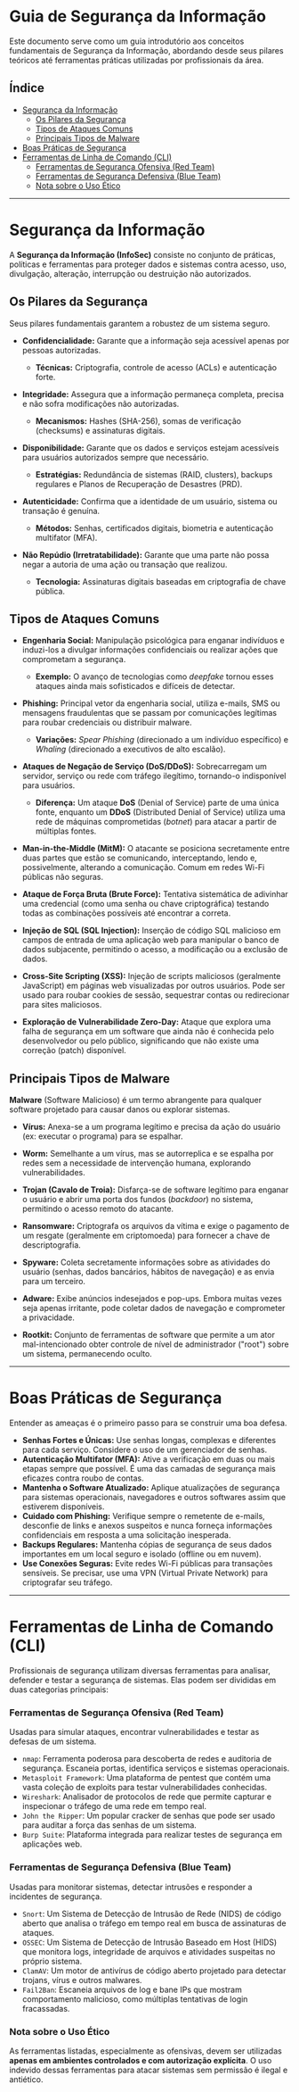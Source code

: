# Guia de Segurança da Informação

Este documento serve como um guia introdutório aos conceitos fundamentais de Segurança da Informação, abordando desde seus pilares teóricos até ferramentas práticas utilizadas por profissionais da área.

## Índice

- [Segurança da Informação](#segurança-da-informação)
  - [Os Pilares da Segurança](#os-pilares-da-segurança)
  - [Tipos de Ataques Comuns](#tipos-de-ataques-comuns)
  - [Principais Tipos de Malware](#principais-tipos-de-malware)
- [Boas Práticas de Segurança](#boas-práticas-de-segurança)
- [Ferramentas de Linha de Comando (CLI)](#ferramentas-de-linha-de-comando-cli)
  - [Ferramentas de Segurança Ofensiva (Red Team)](#ferramentas-de-segurança-ofensiva-red-team)
  - [Ferramentas de Segurança Defensiva (Blue Team)](#ferramentas-de-segurança-defensiva-blue-team)
  - [Nota sobre o Uso Ético](#nota-sobre-o-uso-ético)

---

# Segurança da Informação 

A **Segurança da Informação (InfoSec)** consiste no conjunto de práticas, políticas e ferramentas para proteger dados e sistemas contra acesso, uso, divulgação, alteração, interrupção ou destruição não autorizados.

## Os Pilares da Segurança

Seus pilares fundamentais garantem a robustez de um sistema seguro.

* **Confidencialidade:** Garante que a informação seja acessível apenas por pessoas autorizadas.
    * **Técnicas:** Criptografia, controle de acesso (ACLs) e autenticação forte.

* **Integridade:** Assegura que a informação permaneça completa, precisa e não sofra modificações não autorizadas.
    * **Mecanismos:** Hashes (SHA-256), somas de verificação (checksums) e assinaturas digitais.

* **Disponibilidade:** Garante que os dados e serviços estejam acessíveis para usuários autorizados sempre que necessário.
    * **Estratégias:** Redundância de sistemas (RAID, clusters), backups regulares e Planos de Recuperação de Desastres (PRD).

* **Autenticidade:** Confirma que a identidade de um usuário, sistema ou transação é genuína.
    * **Métodos:** Senhas, certificados digitais, biometria e autenticação multifator (MFA).

* **Não Repúdio (Irretratabilidade):** Garante que uma parte não possa negar a autoria de uma ação ou transação que realizou.
    * **Tecnologia:** Assinaturas digitais baseadas em criptografia de chave pública.

## Tipos de Ataques Comuns

* **Engenharia Social:** Manipulação psicológica para enganar indivíduos e induzi-los a divulgar informações confidenciais ou realizar ações que comprometam a segurança.
    * **Exemplo:** O avanço de tecnologias como *deepfake* tornou esses ataques ainda mais sofisticados e difíceis de detectar.

* **Phishing:** Principal vetor da engenharia social, utiliza e-mails, SMS ou mensagens fraudulentas que se passam por comunicações legítimas para roubar credenciais ou distribuir malware.
    * **Variações:** *Spear Phishing* (direcionado a um indivíduo específico) e *Whaling* (direcionado a executivos de alto escalão).

* **Ataques de Negação de Serviço (DoS/DDoS):** Sobrecarregam um servidor, serviço ou rede com tráfego ilegítimo, tornando-o indisponível para usuários.
    * **Diferença:** Um ataque **DoS** (Denial of Service) parte de uma única fonte, enquanto um **DDoS** (Distributed Denial of Service) utiliza uma rede de máquinas comprometidas (*botnet*) para atacar a partir de múltiplas fontes.

* **Man-in-the-Middle (MitM):** O atacante se posiciona secretamente entre duas partes que estão se comunicando, interceptando, lendo e, possivelmente, alterando a comunicação. Comum em redes Wi-Fi públicas não seguras.

* **Ataque de Força Bruta (Brute Force):** Tentativa sistemática de adivinhar uma credencial (como uma senha ou chave criptográfica) testando todas as combinações possíveis até encontrar a correta.

* **Injeção de SQL (SQL Injection):** Inserção de código SQL malicioso em campos de entrada de uma aplicação web para manipular o banco de dados subjacente, permitindo o acesso, a modificação ou a exclusão de dados.

* **Cross-Site Scripting (XSS):** Injeção de scripts maliciosos (geralmente JavaScript) em páginas web visualizadas por outros usuários. Pode ser usado para roubar cookies de sessão, sequestrar contas ou redirecionar para sites maliciosos.

* **Exploração de Vulnerabilidade Zero-Day:** Ataque que explora uma falha de segurança em um software que ainda não é conhecida pelo desenvolvedor ou pelo público, significando que não existe uma correção (patch) disponível.

## Principais Tipos de Malware

**Malware** (Software Malicioso) é um termo abrangente para qualquer software projetado para causar danos ou explorar sistemas.

* **Vírus:** Anexa-se a um programa legítimo e precisa da ação do usuário (ex: executar o programa) para se espalhar.

* **Worm:** Semelhante a um vírus, mas se autorreplica e se espalha por redes sem a necessidade de intervenção humana, explorando vulnerabilidades.

* **Trojan (Cavalo de Troia):** Disfarça-se de software legítimo para enganar o usuário e abrir uma porta dos fundos (*backdoor*) no sistema, permitindo o acesso remoto do atacante.

* **Ransomware:** Criptografa os arquivos da vítima e exige o pagamento de um resgate (geralmente em criptomoeda) para fornecer a chave de descriptografia.

* **Spyware:** Coleta secretamente informações sobre as atividades do usuário (senhas, dados bancários, hábitos de navegação) e as envia para um terceiro.

* **Adware:** Exibe anúncios indesejados e pop-ups. Embora muitas vezes seja apenas irritante, pode coletar dados de navegação e comprometer a privacidade.

* **Rootkit:** Conjunto de ferramentas de software que permite a um ator mal-intencionado obter controle de nível de administrador ("root") sobre um sistema, permanecendo oculto.

---

# Boas Práticas de Segurança

Entender as ameaças é o primeiro passo para se construir uma boa defesa.

* **Senhas Fortes e Únicas:** Use senhas longas, complexas e diferentes para cada serviço. Considere o uso de um gerenciador de senhas.
* **Autenticação Multifator (MFA):** Ative a verificação em duas ou mais etapas sempre que possível. É uma das camadas de segurança mais eficazes contra roubo de contas.
* **Mantenha o Software Atualizado:** Aplique atualizações de segurança para sistemas operacionais, navegadores e outros softwares assim que estiverem disponíveis.
* **Cuidado com Phishing:** Verifique sempre o remetente de e-mails, desconfie de links e anexos suspeitos e nunca forneça informações confidenciais em resposta a uma solicitação inesperada.
* **Backups Regulares:** Mantenha cópias de segurança de seus dados importantes em um local seguro e isolado (offline ou em nuvem).
* **Use Conexões Seguras:** Evite redes Wi-Fi públicas para transações sensíveis. Se precisar, use uma VPN (Virtual Private Network) para criptografar seu tráfego.

---

# Ferramentas de Linha de Comando (CLI)

Profissionais de segurança utilizam diversas ferramentas para analisar, defender e testar a segurança de sistemas. Elas podem ser divididas em duas categorias principais:

### Ferramentas de Segurança Ofensiva (Red Team)

Usadas para simular ataques, encontrar vulnerabilidades e testar as defesas de um sistema.

* `nmap`: Ferramenta poderosa para descoberta de redes e auditoria de segurança. Escaneia portas, identifica serviços e sistemas operacionais.
* `Metasploit Framework`: Uma plataforma de pentest que contém uma vasta coleção de exploits para testar vulnerabilidades conhecidas.
* `Wireshark`: Analisador de protocolos de rede que permite capturar e inspecionar o tráfego de uma rede em tempo real.
* `John the Ripper`: Um popular cracker de senhas que pode ser usado para auditar a força das senhas de um sistema.
* `Burp Suite`: Plataforma integrada para realizar testes de segurança em aplicações web.

### Ferramentas de Segurança Defensiva (Blue Team)

Usadas para monitorar sistemas, detectar intrusões e responder a incidentes de segurança.

* `Snort`: Um Sistema de Detecção de Intrusão de Rede (NIDS) de código aberto que analisa o tráfego em tempo real em busca de assinaturas de ataques.
* `OSSEC`: Um Sistema de Detecção de Intrusão Baseado em Host (HIDS) que monitora logs, integridade de arquivos e atividades suspeitas no próprio sistema.
* `ClamAV`: Um motor de antivírus de código aberto projetado para detectar trojans, vírus e outros malwares.
* `Fail2Ban`: Escaneia arquivos de log e bane IPs que mostram comportamento malicioso, como múltiplas tentativas de login fracassadas.

### Nota sobre o Uso Ético

As ferramentas listadas, especialmente as ofensivas, devem ser utilizadas **apenas em ambientes controlados e com autorização explícita**. O uso indevido dessas ferramentas para atacar sistemas sem permissão é ilegal e antiético.
